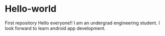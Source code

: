 # Hello-world
First repository
Hello everyone!! I am an undergrad engineering student. I look forward to learn android app development.

